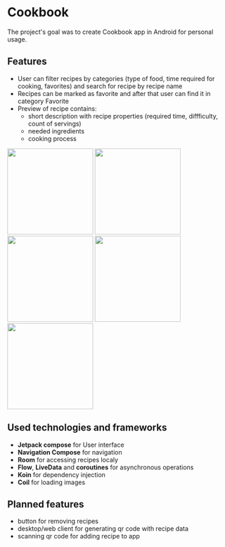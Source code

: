 # Cookbook
The project's goal was to create Cookbook app in Android for personal usage. 

## Features
- User can filter recipes by categories (type of food, time required for cooking, favorites) and search for recipe by recipe name
- Recipes can be marked as favorite and after that user can find it in category Favorite
- Preview of recipe contains:
  - short description with recipe properties (required time, diffficulty, count of servings)
  - needed ingredients
  - cooking process

<div>
  <img src="https://user-images.githubusercontent.com/45421463/189637974-4b2a1087-4cdf-42d7-833a-1dbdd04e2bac.png" width="195" />
  <img src="https://user-images.githubusercontent.com/45421463/189637999-a2bacb61-776b-4b32-8e53-411f6957d59b.png" width="195" />
  <img src="https://user-images.githubusercontent.com/45421463/189635012-aa004b4b-34c8-442e-adb0-8f4ac4127d53.png" width="195" />
  <img src="https://user-images.githubusercontent.com/45421463/189635053-5a2e1f03-8f87-479e-a65d-0694850ad7fc.png" width="195" />
  <img src="https://user-images.githubusercontent.com/45421463/189635078-7a0cad2a-25b4-4ba2-bc8b-549f69213377.png" width="195" />
</div>

## Used technologies and frameworks
- **Jetpack compose** for User interface
- **Navigation Compose** for navigation
- **Room** for accessing recipes localy 
- **Flow**, **LiveData** and **coroutines** for asynchronous operations
- **Koin** for dependency injection
- **Coil** for loading images


## Planned features
- button for removing recipes
- desktop/web client for generating qr code with recipe data
- scanning qr code for adding recipe to app
